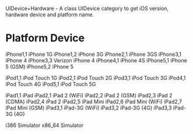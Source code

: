 UIDevice+Hardware - A class UIDevice category to get iOS version, hardware device and platform name.


Platform     Device
=============================
iPhone1,1 iPhone 1G
iPhone1,2    iPhone 3G
iPhone2,1    iPhone 3GS
iPhone3,1    iPhone 4
iPhone3,3    Verizon iPhone 4
iPhone4,1    iPhone 4S
iPhone5,1    iPhone 5 (GSM)
iPhone5,2    iPhone 5

iPod1,1      iPod Touch 1G
iPod2,1      iPod Touch 2G
iPod3,1      iPod Touch 3G
iPod4,1      iPod Touch 4G
iPod5,1      iPod Touch 5G

iPad1,1      iPad
iPad2,1      iPad 2 (WiFi)
iPad2,2      iPad 2 (GSM)
iPad2,3      iPad 2 (CDMA)
iPad2,4      iPad 2
iPad2,5      iPad Mini
iPad2,6      iPad Mini (WiFi)
iPad2,7      iPad Mini (GSM)
iPad3,1      iPad-3G (WiFi)
iPad3,2      iPad-3G (4G)
iPad3,3      iPad-3G (4G)

i386         Simulator
x86_64       Simulator
